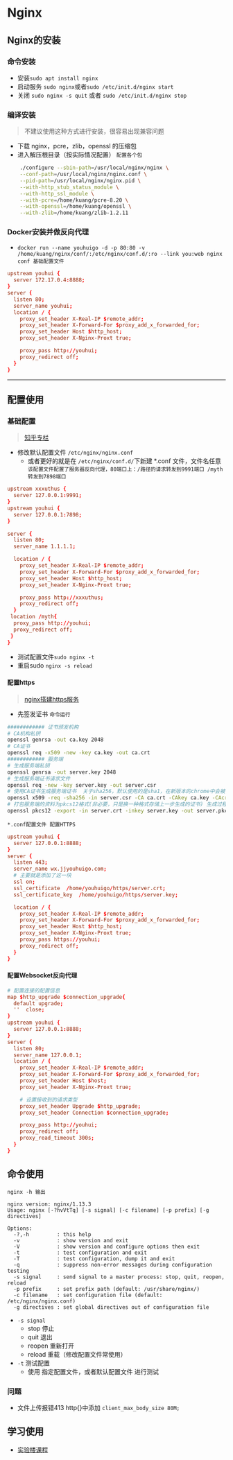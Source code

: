 # Nginx

## Nginx的安装
### 命令安装

- 安装`sudo apt install nginx`
- 启动服务 `sudo nginx`或者`sudo /etc/init.d/nginx start`
- 关闭 `sudo nginx -s quit` 或者 `sudo /etc/init.d/nginx stop`

### 编译安装
> 不建议使用这种方式进行安装，很容易出现兼容问题

- 下载 nginx，pcre，zlib，openssl 的压缩包
- 进入解压根目录（按实际情况配置） 
`配置各个包`
```sh
    ./configure --sbin-path=/usr/local/nginx/nginx \
    --conf-path=/usr/local/nginx/nginx.conf \
    --pid-path=/usr/local/nginx/nginx.pid \
    --with-http_stub_status_module \
    --with-http_ssl_module \
    --with-pcre=/home/kuang/pcre-8.20 \
    --with-openssl=/home/kuang/openssl \
    --with-zlib=/home/kuang/zlib-1.2.11
```

### Docker安装并做反向代理
- `docker run --name youhuigo -d -p 80:80 -v /home/kuang/nginx/conf/:/etc/nginx/conf.d/:ro --link you:web nginx`
`conf 基础配置文件`
```conf
upstream youhui {
  server 172.17.0.4:8888;
}
server {
  listen 80;
  server_name youhui;
  location / {
    proxy_set_header X-Real-IP $remote_addr;
    proxy_set_header X-Forward-For $proxy_add_x_forwarded_for;
    proxy_set_header Host $http_host;
    proxy_set_header X-Nginx-Proxt true;

    proxy_pass http://youhui;
    proxy_redirect off;
  }
}
```

***************
## 配置使用
### 基础配置
> [知乎专栏](https://zhuanlan.zhihu.com/p/24524057)

- 修改默认配置文件 `/etc/nginx/nginx.conf`
  - 或者更好的就是在 `/etc/nginx/conf.d/`下新建 *.conf 文件，文件名任意
`该配置文件配置了服务器反向代理，80端口上：/路径的请求转发到9991端口 /myth转发到7898端口 `
```conf
upstream xxxuthus {
  server 127.0.0.1:9991;
}
upstream youhui {
  server 127.0.0.1:7898;
}

server {
  listen 80;
  server_name 1.1.1.1;

  location / {
    proxy_set_header X-Real-IP $remote_addr;
    proxy_set_header X-Forward-For $proxy_add_x_forwarded_for;
    proxy_set_header Host $http_host;
    proxy_set_header X-Nginx-Proxt true;

    proxy_pass http://xxxuthus;
    proxy_redirect off;
  }
 location /myth{
  proxy_pass http://youhui;
  proxy_redirect off;
 }
}
```
- 测试配置文件`sudo nginx -t`
- 重启sudo `nginx -s reload`

#### 配置https
> [nginx搭建https服务](http://www.cnblogs.com/tintin1926/archive/2012/07/12/2587311.html)

- 先签发证书 `命令运行`
```sh
############ 证书颁发机构
# CA机构私钥
openssl genrsa -out ca.key 2048
# CA证书
openssl req -x509 -new -key ca.key -out ca.crt
############ 服务端
# 生成服务端私钥
openssl genrsa -out server.key 2048
# 生成服务端证书请求文件
openssl req -new -key server.key -out server.csr
# 使用CA证书生成服务端证书  关于sha256，默认使用的是sha1，在新版本的chrome中会被认为是不安全的，因为使用了过时的加密算法。
openssl x509 -req -sha256 -in server.csr -CA ca.crt -CAkey ca.key -CAcreateserial -days 3650 -out server.crt    
# 打包服务端的资料为pkcs12格式(非必要，只是换一种格式存储上一步生成的证书) 生成过程中，需要创建访问密码，请记录下来。
openssl pkcs12 -export -in server.crt -inkey server.key -out server.pkcs12
```
`*.conf配置文件 配置HTTPS`
```conf
upstream youhui {
  server 127.0.0.1:8888;
}
server {
  listen 443;
  server_name wx.jjyouhuigo.com;
  # 主要就是添加了这一块
  ssl on;
  ssl_certificate  /home/youhuigo/https/server.crt;
  ssl_certificate_key  /home/youhuigo/https/server.key;

  location / {
    proxy_set_header X-Real-IP $remote_addr;
    proxy_set_header X-Forward-For $proxy_add_x_forwarded_for;
    proxy_set_header Host $http_host;
    proxy_set_header X-Nginx-Proxt true;
    proxy_pass https://youhui;
    proxy_redirect off;
  }
}

```
#### 配置Websocket反向代理
```conf
# 配置连接的配置信息
map $http_upgrade $connection_upgrade{
  default upgrade;
  ''  close;
}
upstream youhui {
  server 127.0.0.1:8888;
}
server {
  listen 80;
  server_name 127.0.0.1;
  location / {
    proxy_set_header X-Real-IP $remote_addr;
    proxy_set_header X-Forward-For $proxy_add_x_forwarded_for;
    proxy_set_header Host $host;
    proxy_set_header X-Nginx-Proxt true;

    # 设置接收到的请求类型
    proxy_set_header Upgrade $http_upgrade;
    proxy_set_header Connection $connection_upgrade;

    proxy_pass http://youhui;
    proxy_redirect off;
	proxy_read_timeout 300s;
  }
}
```
## 命令使用
`nginx -h 输出`
```
nginx version: nginx/1.13.3
Usage: nginx [-?hvVtTq] [-s signal] [-c filename] [-p prefix] [-g directives]

Options:
  -?,-h         : this help
  -v            : show version and exit
  -V            : show version and configure options then exit
  -t            : test configuration and exit
  -T            : test configuration, dump it and exit
  -q            : suppress non-error messages during configuration testing
  -s signal     : send signal to a master process: stop, quit, reopen, reload
  -p prefix     : set prefix path (default: /usr/share/nginx/)
  -c filename   : set configuration file (default: /etc/nginx/nginx.conf)
  -g directives : set global directives out of configuration file
```
- `-s signal`
  - stop 停止
  - quit 退出
  - reopen 重新打开
  - reload 重载（修改配置文件常使用）
- `-t` 测试配置
  - 使用 指定配置文件，或者默认配置文件 进行测试

### 问题
- 文件上传报错413 http{}中添加 `client_max_body_size 80M;`

## 学习使用
- [实验楼课程](https://www.shiyanlou.com/courses/95)

